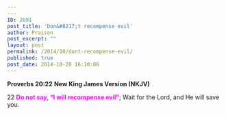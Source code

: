 ```yaml
---
---
ID: 2691
post_title: 'Don&#8217;t recompense evil'
author: Praison
post_excerpt: ""
layout: post
permalink: /2014/10/dont-recompense-evil/
published: true
post_date: 2014-10-20 16:10:06
---
```

<strong>Proverbs 20:22</strong>
<strong> New King James Version (NKJV)</strong>

22 <span style="color: #ff00ff;"><strong>Do not say, “I will recompense evil”</strong></span>;
Wait for the Lord, and He will save you.